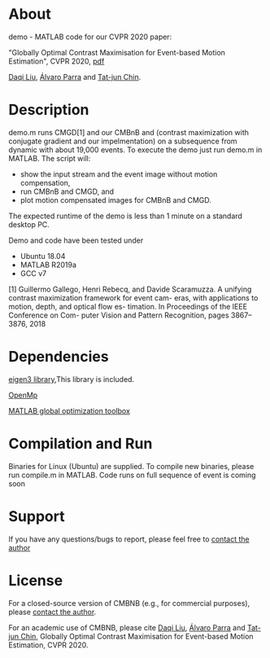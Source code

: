 # About
demo - MATLAB code for our CVPR 2020 paper:

"Globally Optimal Contrast Maximisation for Event-based Motion Estimation", CVPR 2020, [pdf](https://arxiv.org/abs/2002.10686)

[Daqi Liu](https://sites.google.com/view/daqiliu/home), [Álvaro Parra](https://cs.adelaide.edu.au/~aparra/) and [Tat-jun Chin](https://cs.adelaide.edu.au/~tjchin/doku.php?id=start).

# Description
demo.m runs CMGD[1] and our CMBnB and (contrast maximization with conjugate gradient and our impelmentation) on a subsequence from dynamic with about 19,000 
events. To execute the demo just run demo.m in MATLAB. The script will:
* show the input stream and the event image without motion compensation,
* run CMBnB and CMGD, and
* plot motion compensated images for CMBnB and CMGD.

The expected runtime of the demo is less than 1 minute on a standard 
desktop PC.

Demo and code have been tested under
* Ubuntu 18.04
* MATLAB R2019a
* GCC v7

[1] Guillermo Gallego, Henri Rebecq, and Davide Scaramuzza. A unifying contrast maximization framework for event cam- eras, with applications to motion, depth, and optical flow es- timation. In Proceedings of the IEEE Conference on Com- puter Vision and Pattern Recognition, pages 3867–3876, 2018
# Dependencies
[eigen3 library](http://eigen.tuxfamily.org/index.php?title=Main_Page),This library is included.

[OpenMp](https://www.openmp.org)

[MATLAB global optimization toolbox](https://au.mathworks.com/products/global-optimization.html)



# Compilation and Run

Binaries for Linux (Ubuntu) are supplied. To compile new binaries, please
run compile.m in MATLAB. 
Code runs on full sequence of event is coming soon

# Support
If you have any questions/bugs to report, please feel free to [contact the author](https://sites.google.com/view/daqiliu/home)

# License
For a closed-source version of CMBNB (e.g., for commercial purposes), please [contact the author](https://sites.google.com/view/daqiliu/home).

For an academic use of CMBNB, please cite [Daqi Liu](https://sites.google.com/view/daqiliu/home), [Álvaro Parra](https://cs.adelaide.edu.au/~aparra/) and [Tat-jun Chin](https://cs.adelaide.edu.au/~tjchin/doku.php?id=start), Globally Optimal Contrast Maximisation for Event-based Motion Estimation, CVPR 2020.
